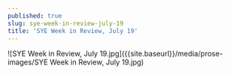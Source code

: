 ```yaml
---
published: true
slug: sye-week-in-review-july-19
title: 'SYE Week in Review, July 19'
---
```

![SYE Week in Review, July 19.jpg]({{site.baseurl}}/media/prose-images/SYE Week in Review, July 19.jpg)


